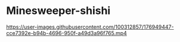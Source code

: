 # Minesweeper-shishi

https://user-images.githubusercontent.com/100312857/176949447-cce7392e-b94b-4696-950f-a49d3a96f765.mp4

